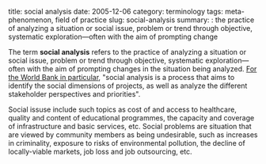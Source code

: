 title: social analysis
date: 2005-12-06
category: terminology
tags: meta-phenomenon, field of practice
slug: social-analysis
summary: : the practice of analyzing a situation or social issue, problem or trend through objective, systematic exploration&mdash;often with the aim of prompting change

<!---
---
layout: post
title:  social analysis
date:   2005-12-06 08:16:16
categories: terminology
tags: development, social analysis
permalink: /social-analysis/
published: true
comments: true
---
--->

The term **social analysis** refers to the practice of analyzing a situation or social issue, problem or trend through objective, systematic exploration&mdash;often with the aim of prompting changes in the situation being analyzed. [For the World Bank in particular](http://www.worldbank.org/en/topic/communitydrivendevelopment/brief/cdd-economic-social-analysis), "social analysis is a process that aims to identify the social dimensions of projects, as well as analyze the different stakeholder perspectives and priorities".

Social issuse include such topics as cost of and access to healthcare, quality and content of educational programmes, the capacity and coverage of infrastructure and basic services, etc.  Social problems are situation that are viewed by community members as being undesirable, such as increases in criminality, exposure to risks of environmental pollution, the decline of locally-viable markets, job loss and job outsourcing, etc.

<!--

Social analysis aims to offer a critical and theoretical understanding of cultural, political, and social processes. Social analytiucal lines of inquiry are traditioonally organized around themes such as urbanization, commodification, movement of peoples, transnational exchange, identity formations, ethnic and disaporic cultures, production of human suffering, poverty, prejudice, etc. Study design and methodologies often draw upon a variety of different lines of analytical inquiry&mdash;both qualitative and quantitative. The practice of social analysis tends to be critical, empirical, and cross-disciplinary&mdash;incorporating critical methodologies and theoretical insights from such fields as social geography, feminism and queer studies, ethnic studies, critical race theory, labor studies, and cultural studies. Social analysis is often carried out by cooperative, multi-party research teams. 

Some of the lead theorists and practitions of social analysis challenge hegemonic paradigms through "grounded theory" and empirical research.

...techniques for data collection and analysis used for social research in academic and non-academic environments.



...ethnographic researchers
----

Social analysis at the World Bank involves examining the socio-cultural, institutional, historical and political context of the operations they finance. The World Bank [utilize social analysis](http://www.worldbank.org/en/topic/communitydrivendevelopment/brief/cdd-economic-social-analysis) to understand the opportunities, constraints and the likely social impacts associated with a project. World Bank efforts in social analysis seek to incorporate stakeholders' views, establish participatory processes, and inform the design of strategies for inclusion, cohesion and accountability.

Understanding the social implications of projects and policies is critical in ensuring that the proposed project or policy contributes to equitable and sustainable development. Social analysis  can provide insight into social diversity and gender, institutions, rules and behavior, stakeholder dynamics, participation concerns and social risks.

Insight gained from combining social analysis techniques and CRM analytics can also help organizations create business strategies and policies that are sensitive to particular social issues and likely to be perceived by customers as having a positive social impact.

For example, after discovering through analysis of a customer survey that increased efforts to develop renewable energy would be viewed in a positive light, an oil company might decide to expand its investments in biogas, geothermal energy and solar power research. 



war, and violence.



.. principles underlying the processes of data collection and analysis
... application of advanced statistical techniques for data description and analysis.

Concentrators also take courses that provide grounding in the theoretical approaches to social phenomena that are foundational to social research. Graduates develop an understanding of the concepts and processes that underlie the issues studied by sociologists and the analytic techniques that allow sociologists to understand social relations and individual behavior.


Introductory Calculus, Part I
Introductory Statistics for Social Research
Essential Statistics
Introduction to Econometrics

Methods of Social Research
Multivariate Statistical Methods I
Classical Sociological Theory

Market and Social Surveys
Focus Groups for Market and Social Research
Market Research in Public and Private Sectors
Principles and Methods of Geographic Information Systems
Spatial Thinking in Social Science
Spatial Data Analysis Techniques in the Social Sciences
Techniques of Demographic Analysis

Qualitative Methods
Multivariate Statistical Methods II
Event History Analysis



---



---

Since 1984, the World Bank has been institutionalizing some type of social analysis in its investment operations. Currently, about 50 percent of Bank operations undergo some form of social analysis. Two decades of social analysis across the regions have resulted in a solid body of knowledge for learning from our successes and failures, as well as for standardizing many of the methods, tools and skills involved.

At the investment project level, the Social Analysis and Policy Thematic Group works to assure quality and consistency by developing standards and disseminating good practice on:

* Project Social Analysis , undertaken by the Bank for sociological appraisal of the opportunities, constraints and likely impacts as an integral part of investment project appraisal, to examine whether the project's likely social development outcomes have been clearly identified, the project is socially sustainable, and Bank support is justified.
* Social Assessment , undertaken by the Borrower to identify the social dimensions of investment projects, provide spaces to incorporate stakeholders' views into project design, and to establish a participatory process for implementation, monitoring and evaluation.

The recently published Social Analysis Sourcebook presents a conceptual framework for project level social analysis which systematizes and streamlines the lessons learned and good practices developed, and describes how the Bank and its clients can incorporate the social dimensions of development into project design, implementation, and monitoring and evaluation. Currently, the team is also working in collaboration with regional colleagues and sectoral networks within the Bank on developing Sector-specific Guidelines for Social Analysis , which will eventually be published as Annexes to the Sourcebook . As and when these become available, they will be made available on this website.

With the increasing emphasis on Sector-Wide Approaches and instruments (eg SWAps) - further blurring the distinctions between project and macro-level social analysis - the team is also actively involved with developing appropriate social analytical responses and guidance to help task teams and clients integrate social dimensions at the sector-level.

For further information on lessons learned and good practices, see the Social Development Notes and Social Development Papers listed in the Publications section.

---

Social analysis enables the World Bank to assess whether a proposed program or operation is likely to meet its social objectives and to recommend measures that will ensure that these objectives are met.

Social analysis involves examining the socio-cultural, institutional, historical and political context of Bank financed operations, as well as analyzing stakeholder views and priorities, and including as many relevant stakeholders as feasible in the development process. 

In collaboration with regional departments and networks of the World Bank, the Social Development Department (SDV) through the Social Analysis and Policy Thematic Group, works to mainstream social analysis within Bank operations, both at the project and macro level, by developing standards and disseminating good practices for social analysis and policy issues:

Social Analysis at the Project Level : the group assists task teams and clients with ensuring quality and consistency of investment operations through Project Social Analysis , and Social Assessment . The recently published Social Analysis Sourcebook presents a conceptual framework which helps systematize and streamline Bank and Clients social analysis work.

Social Analysis at the Macro Level : increasingly social analysis is also applied at the macro-level, through upstream Country/Macro Social Analysis , and Poverty and Social Impact Analysis (PSIA) . A database compiling country-level indicators on social development, SDStats , was recently launched on the Bank's internal website and will shortly be made publicly available on this website. SDV has also developed A User's Guide to Poverty and Social Impact Analysis in collaboration with the Poverty Reduction and Economic Management network (PREM).
Social Development and Quality Assurance : the group also coordinates SDV's work on Quality Assurance. SDV, in coordination with PREM, assists the Quality Assurance Group (QAG) by providing specialized reviews of the social and poverty aspects, including gender, of World Bank operations. Additional Quality Assurance work done includes reviews of key corporate documents, as well as of Poverty Reduction Strategy Credits.

For more information on any of these instruments or activities, please view the menu-bar on the left.



---

Social analysis at the World Bank involves examining the socio-cultural, institutional, historical and political context within which the World Bank works. Through social analysis the World Bank assesses whether its programs and operations are likely to meet their social objectives and identifies measures that will ensure that these objectives are achieved. Social analysis also helps to assess the likely outcomes, impacts and social risks that need to be considered in the design of projects and programs, including the views and priorities of relevant stakeholders.  

Complementing economic analysis, social analysis assesses the likelihood that the World Bank’s operations will be socially sustainable and that its social benefits and economic opportunities will be widely shared. It identifies opportunities and constraints arising from the country's socio-cultural, institutional, historical and political context to prepare strategies and programs that contribute to the country's development objectives as well as to the Bank's core mission of poverty reduction. In particular, social analysis helps to incorporate the goals of equity and social inclusion into the World Bank’s projects and programs.

At the World Bank, social analysis is undertaken on multiple levels.  The World Bank conducts social analysis on the country-level, as inputs into the Country Assistance Strategy (CAS) process or other key policy documents, on the sector-level to support policy reforms and sector strategies, and on the project-level, as an integral part of project appraisal to judge whether the project's social development outcomes have been clearly identified and Bank support is justified. Additionally, a social assessment may be undertaken by the Borrower for the purpose of obtaining the views of stakeholders in order to improve the design of the project and establishing a participatory process for implementation and monitoring.



---

#### References and Further Reading:

"Home" Department of Social and Cultural Analysis (SCA). New York University. http://sca.as.nyu.edu/page/home

#### Notes and Citations:

[^1]: 
searchbusinessanalytics. "social analysis." techtarget
http://searchbusinessanalytics.techtarget.com/definition/social-analysis

http://journals.berghahnbooks.com/sa/

http://www.worldbank.org/en/topic/communitydrivendevelopment/brief/cdd-economic-social-analysis

World Bank. Project Social Analysis. [Home > Topics > Social Development > Social Analysis > Project Social Analysis] http://web.worldbank.org/archive/website01028/WEB/0__CON-2.HTM



World Bank. Social Analysis.[Home > Topics > Social Development > Social Analysis] http://web.worldbank.org/archive/website01028/WEB/0__MENUP.HTM

[Tools for Institutional, Political, and Social Analysis of Policy Reform: A Sourcebook for Development Practitioners](http://siteresources.worldbank.org/EXTTOPPSISOU/Resources/1424002-1185304794278/TIPs_Sourcebook_English.pdf)

[A User’s Guide to Poverty and Social Impact Analysis](http://siteresources.worldbank.org/INTPSIA/Resources/490023-1121114603600/12685_PSIAUsersGuide_Complete.pdf)

[SOCIAL ANALYSIS SOURCEBOOK: Incorporating Social Dimensions into Bank-Supported Projects](http://siteresources.worldbank.org/INTTSR/Resources/SocialAnalysisSourcebookFINAL2003Dec.pdf)

[Social Analysis in the Urban Sector: A Guidance Note](http://siteresources.worldbank.org/EXTSOCIALDEVELOPMENT/Resources/244362-1164107274725/3182370-1164107324437/Social_Analysis_in_the_Urban_Sector.pdf?resourceurlname=Social_Analysis_in_the_Urban_Sector.pdf)

-->

